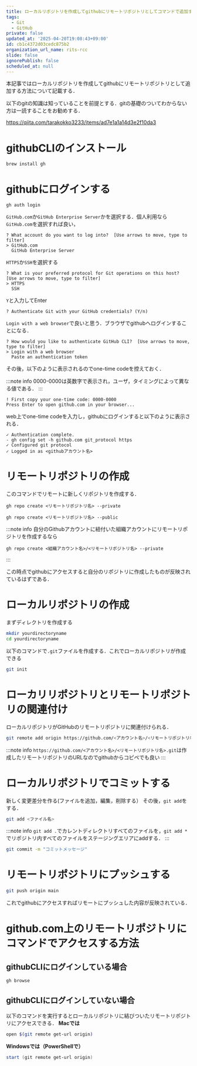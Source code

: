 ```yaml
---
title: ローカルリポジトリを作成してgithubにリモートリポジトリとしてコマンドで追加する方法
tags:
  - Git
  - GitHub
private: false
updated_at: '2025-04-20T19:08:43+09:00'
id: cb1c4372d03cedc875b2
organization_url_name: rits-rcc
slide: false
ignorePublish: false
scheduled_at: null
---
```

本記事ではローカルリポジトリを作成してgithubにリモートリポジトリとして追加する方法について記載する．

以下のgitの知識は知っていることを前提とする．gitの基礎のついてわからない方は一読することをお勧めする．

https://qiita.com/tarakokko3233/items/ad7e1a1a14d3e2f10da3

# githubCLIのインストール
```
brew install gh 
```

# githubにログインする
```
gh auth login 
```
`GitHub.com`か`GitHub Enterprise Server`かを選択する．個人利用なら`GitHub.com`を選択すれば良い，
```
? What account do you want to log into?  [Use arrows to move, type to filter]
> GitHub.com
  GitHub Enterprise Server
```

`HTTPS`か`SSH`を選択する
```
? What is your preferred protocol for Git operations on this host?  [Use arrows to move, type to filter]
> HTTPS
  SSH
```
`Y`と入力してEnter
```
? Authenticate Git with your GitHub credentials? (Y/n)
```
`Login with a web browser`で良いと思う．ブラウザでgithubへログインすることになる．
```
? How would you like to authenticate GitHub CLI?  [Use arrows to move, type to filter]
> Login with a web browser
  Paste an authentication token
```
その後，以下のように表示されるのでone-time codeを控えておく．

:::note info
0000-0000は英数字で表示され，ユーザ，タイミングによって異なる値である．
:::

```
! First copy your one-time code: 0000-0000
Press Enter to open github.com in your browser...
```
web上でone-time codeを入力し，githubにログインすると以下のように表示される．

```
✓ Authentication complete.
- gh config set -h github.com git_protocol https
✓ Configured git protocol
✓ Logged in as <githubアカウント名>
```

# リモートリポジトリの作成
このコマンドでリモートに新しくリポジトリを作成する．
```md:プライベートリポジトリなら
gh repo create <リモートリポジトリ名> --private
```
```md:パブリックリポジトリなら
gh repo create <リモートリポジトリ名> --public
```

:::note info
自分のGithubアカウントに紐付いた組織アカウントにリモートリポジトリを作成するなら
```md:プライベートリポジトリなら
gh repo create <組織アカウント名>/<リモートリポジトリ名> --private
```

:::

この時点でgithubにアクセスすると自分のリポジトリに作成したものが反映されているはずである．

# ローカルリポジトリの作成
まずディレクトリを作成する
```bash
mkdir yourdirectoryname
cd yourdirectoryname
```

以下のコマンドで`.git`ファイルを作成する．これでローカルリポジトリが作成できる
```bash
git init
```

# ローカリリポジトリとリモートリポジトリの関連付け
ローカルリポジトリがGitHubのリモートリポジトリに関連付けられる．
```bash
git remote add origin https://github.com/<アカウント名>/<リモートリポジトリ名>.git
```
:::note info
`https://github.com/<アカウント名>/<リモートリポジトリ名>.git`は作成したリモートリポジトリのURLなのでgithubからコピペでも良い
:::
# ローカルリポジトリでコミットする
新しく変更差分を作る(ファイルを追加，編集，削除する）
その後，`git add`をする．
```bash
git add <ファイル名>
```
:::note info
`git add .`でカレントディレクトリすべてのファイルを，`git add *`でリポジトリ内すべてのファイルをステージングエリアにaddする．
:::

```bash
git commit -m "コミットメッセージ"
```

# リモートリポジトリにプッシュする
```bash
git push origin main
```
これでgithubにアクセスすればリモートにプッシュした内容が反映されている．


# github.com上のリモートリポジトリにコマンドでアクセスする方法
## githubCLIにログインしている場合
```bash
gh browse
```

## githubCLIにログインしていない場合
以下のコマンドを実行するとローカルリポジトリに結びついたリモートリポジトリにアクセスできる．
**Macでは**
```bash
open $(git remote get-url origin)
```
**Windowsでは（PowerShellで）**
```powershell
start (git remote get-url origin)
```


